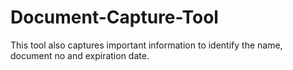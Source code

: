 # Document-Capture-Tool

This tool also captures important information to identify the name, document no and expiration date.
